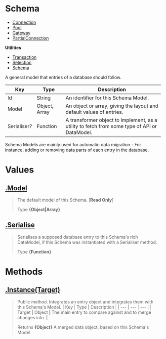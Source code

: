 
# Schema

* [Connection](https://github.com/QSmally/QDB/blob/v4/Documentation/Connection.md)
* [Pool](https://github.com/QSmally/QDB/blob/v4/Documentation/Pool.md)
* [Gateway](https://github.com/QSmally/QDB/blob/v4/Documentation/Gateway.md)
* [PartialConnection](https://github.com/QSmally/QDB/blob/v4/Documentation/PartialConnection.md)

**Utilities**
* [Transaction](https://github.com/QSmally/QDB/blob/v4/Documentation/Transaction.md)
* [Selection](https://github.com/QSmally/QDB/blob/v4/Documentation/Selection.md)
* [Schema](https://github.com/QSmally/QDB/blob/v4/Documentation/Schema.md)

A general model that entries of a database should follow.

| Key | Type | Description |
| --- | --- | --- |
| Id | String | An identifier for this Schema Model. |
| Model | Object, Array | An object or array, giving the layout and default values of entries. |
| Serialiser? | Function | A transformer object to implement, as a utility to fetch from some type of API or DataModel. |

Schema Models are mainly used for automatic data migration - For instance, adding or removing data parts of each entry in the database.



# Values
## [.Model](https://github.com/QSmally/QDB/blob/v4/lib/Utility/Schema.js#L21)
> The default model of this Schema. [**Read Only**]
>
> Type **{Object|Array}**

## [.Serialise](https://github.com/QSmally/QDB/blob/v4/lib/Utility/Schema.js#L49)
> Serialises a supposed database entry to this Schema's rich DataModel, if this Schema was instantiated with a Serialiser method.
>
> Type **{Function}**

# Methods
## [.Instance(Target)](https://github.com/QSmally/QDB/blob/v4/lib/Utility/Schema.js#L60)
> Public method. Integrates an entry object and integrates them with this Schema's Model.
> | Key | Type | Description |
> | --- | --- | --- |
> | Target | Object | The main entry to compare against and to merge changes into. |
>
> Returns **{Object}** A merged data object, based on this Schema's Model.
